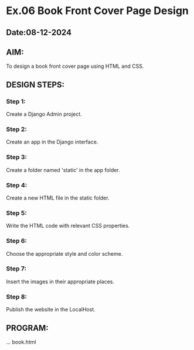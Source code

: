 # Ex.06 Book Front Cover Page Design
## Date:08-12-2024

## AIM:
To design a book front cover page using HTML and CSS.

## DESIGN STEPS:

### Step 1:
Create a Django Admin project.

### Step 2:
Create an app in the Django interface.

### Step 3:
Create a folder named 'static' in the app folder.

### Step 4:
Create a new HTML file in the static folder.

### Step 5:
Write the HTML code with relevant CSS properties.

### Step 6:
Choose the appropriate style and color scheme.

### Step 7:
Insert the images in their appropriate places.

### Step 8:
Publish the website in the LocalHost.

## PROGRAM:
...
book.html


<!DOCTYPE html>
<html>

<head>
    <title>Book cover</title>
    <style>
        .bookpage{

            width: 400px;
            height: 600px;
            color:black;
            margin-left: auto;
            margin-right: auto;
            padding: 20px;
            font-family: ' Arial, sans-serif';
            background-image:"BOOK COVER.png";
            background-size: cover;
        }
            
        
        .insight{
            color:rgb(76, 169, 169);
        
        }
        
        
        .hrstyle{
            width:100px;
        }
        .author{
        
            display: inline;
            position: relative;
            color:rgb(13, 125, 230);
            top:190px;
            
            font-family:Georgia;
            font-size: medium;
        }
        .booktitle{
            color:rgb(199, 22, 22);
            font-family: Roquen;
            font-size: larger;
            text-align: center;
            position: relative;
            top: 30px;
        
        }
        .id {
            width:400px;
            position: relative;
            top:180px;
            
        }
        .pub{
            color:rgb(118, 179, 5);
            font-size: medium;
            position: relative;
            top:155px;
            left:330px;
        }
        .ed{
            color:rgb(11, 104, 104);
            font-size: medium;
            font-family: Verdana;
            position:relative;
            top:85px;
        
        }
        .subtitle{
            color:rgb(16, 228, 228);
            font-family:unicorn;
            font-size: large;
            position: relative;
            top:40px;
        }
        .mypic{
            position: relative;
            top: 135px;
            left: 260px;
            width: 90px;
            height: 80px;
            background-size:contain;
        }
        body {
            background-image: url('BOOK COVER1.png');
            background-size:contain; /* or contain */
            background-position:center;
            background-repeat: no-repeat;
        }
        </style>
        <title>Book Cover Page</title>
        </head>
        <body>
        <div class="bookpage">
            <div class="insight">
                LIFE
            </div>
            <div class="hrstyle">
                <hr style="color:rgb(16, 116, 230)">
            </div>
            <div class="booktitle">
                <h1 style="font-family: cursive; color:rgb(16, 13, 5);">ONE DAY LIFE WILL CHANGE</h1></div>
            <div class="subtitle" style="text-align: center;color: rgb(214, 29, 103);">
                 Secret of happy life
            </div>
            <div class="subtitle" style="color: rgb(17, 5, 62);text-align: center;">
                 Top seller of 2024
            </div>

            <div class="mypic">
                <img src="24900238.jpg" width="120" height="100" >
            </div>
            <div class="id">
                <hr style="color:rgb(238, 17, 68)">
            </div>
            <div class="author">
               <p><b>SPOORTHI</b></p>
            </div>
            <div class="pub">
              ⭐⭐⭐⭐ 
            </div>
            <div class="ed">
                <b>SPECIAL EDITION</b>
            </div>
        </div>
        </body>
        

</html>
...

## OUTPUT:

![book cover](https://github.com/user-attachments/assets/c96a9e77-8c8e-47d0-81ad-b1a6a938506c)


## RESULT:
The program for designing book front cover page using HTML and CSS is completed successfully.
